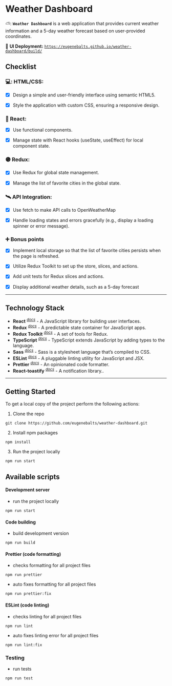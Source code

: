 # Weather Dashboard

⛅: **`Weather Dashboard`** is a web application that provides current weather information and a 5-day weather forecast based on user-provided coordinates.

:rocket: **UI Deployment:** [``https://eugenebalts.github.io/weather-dashboard/build/``](https://eugenebalts.github.io/weather-dashboard/build/) 

## Checklist

### 💻: HTML/CSS:

- [x] Design a simple and user-friendly interface using semantic HTML5.

- [x] Style the application with custom CSS, ensuring a responsive design.
      
### 🔵 React:

- [x] Use functional components.

- [x] Manage state with React hooks (useState, useEffect) for local component state.

### 🟣 Redux:

- [x] Use Redux for global state management.

- [x] Manage the list of favorite cities in the global state.

### 🛰️ API Integration:

- [x] Use fetch to make API calls to OpenWeatherMap

- [x] Handle loading states and errors gracefully (e.g., display a loading spinner or error message).


### ➕ Bonus points 

- [x] Implement local storage so that the list of favorite cities persists when the page is refreshed.

- [x] Utilize Redux Toolkit to set up the store, slices, and actions.

- [x] Add unit tests for Redux slices and actions.

- [x] Display additional weather details, such as a 5-day forecast

---

## Technology Stack

- **React** <sup>_[docs](https://legacy.reactjs.org/docs/getting-started.html)_</sup> - A JavaScript library for building user interfaces.
- **Redux** <sup>_[docs](https://redux.js.org/introduction/getting-started)_</sup> -  A predictable state container for JavaScript apps.
- **Redux Toolkit** <sup>_[docs](https://redux-toolkit.js.org/introduction/getting-started)_</sup> - A set of tools for Redux.
- **TypeScript** <sup>_[docs](https://www.typescriptlang.org/docs/)_</sup> - TypeScript extends JavaScript by adding types to the language.
- **Sass** <sup>_[docs](https://sass-lang.com/documentation/)_</sup> - Sass is a stylesheet language that’s compiled to CSS.
- **ESLint** <sup>_[docs](https://eslint.org/docs/latest/)_</sup> - A pluggable linting utility for JavaScript and JSX.
- **Prettier** <sup>_[docs](https://prettier.io/docs/en/)_</sup> - An opinionated code formatter.
- **React-toastify** <sup>_[docs](https://fkhadra.github.io/react-toastify/introduction)_</sup> - A notification library..

---

## Getting Started

To get a local copy of the project perform the following actions:

1. Clone the repo

```
git clone https://github.com/eugenebalts/weather-dashboard.git
```

2. Install npm packages

```
npm install
```

3. Run the project locally

```
npm run start
```

## Available scripts

#### Development server

- run the project locally

```
npm run start
```

#### Code building

- build development version

```
npm run build
```

#### Prettier (code formatting)

- сhecks formatting for all project files

```
npm run prettier
```

- auto fixes formatting for all project files

```
npm run prettier:fix
```

#### ESLint (code linting)

- checks linting for all project files

```
npm run lint
```

- auto fixes linting error for all project files

```
npm run lint:fix
```

### Testing

- run tests

```
npm run test
```

